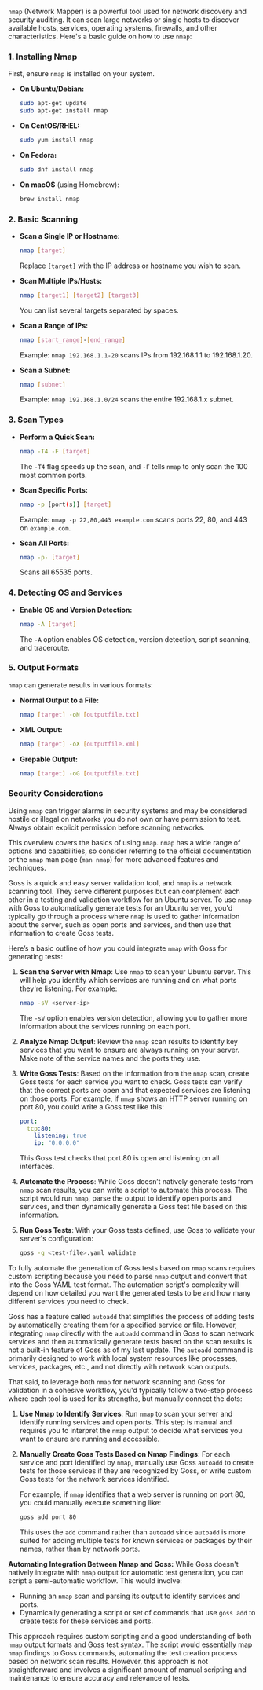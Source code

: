 `nmap` (Network Mapper) is a powerful tool used for network discovery and security auditing. It can scan large networks or single hosts to discover available hosts, services, operating systems, firewalls, and other characteristics. Here's a basic guide on how to use `nmap`:

### 1. Installing Nmap

First, ensure `nmap` is installed on your system.

- **On Ubuntu/Debian:**
  ```bash
  sudo apt-get update
  sudo apt-get install nmap
  ```
- **On CentOS/RHEL:**
  ```bash
  sudo yum install nmap
  ```
- **On Fedora:**
  ```bash
  sudo dnf install nmap
  ```
- **On macOS** (using Homebrew):
  ```bash
  brew install nmap
  ```

### 2. Basic Scanning

- **Scan a Single IP or Hostname:**
  ```bash
  nmap [target]
  ```
  Replace `[target]` with the IP address or hostname you wish to scan.

- **Scan Multiple IPs/Hosts:**
  ```bash
  nmap [target1] [target2] [target3]
  ```
  You can list several targets separated by spaces.

- **Scan a Range of IPs:**
  ```bash
  nmap [start_range]-[end_range]
  ```
  Example: `nmap 192.168.1.1-20` scans IPs from 192.168.1.1 to 192.168.1.20.

- **Scan a Subnet:**
  ```bash
  nmap [subnet]
  ```
  Example: `nmap 192.168.1.0/24` scans the entire 192.168.1.x subnet.

### 3. Scan Types

- **Perform a Quick Scan:**
  ```bash
  nmap -T4 -F [target]
  ```
  The `-T4` flag speeds up the scan, and `-F` tells `nmap` to only scan the 100 most common ports.

- **Scan Specific Ports:**
  ```bash
  nmap -p [port(s)] [target]
  ```
  Example: `nmap -p 22,80,443 example.com` scans ports 22, 80, and 443 on `example.com`.

- **Scan All Ports:**
  ```bash
  nmap -p- [target]
  ```
  Scans all 65535 ports.

### 4. Detecting OS and Services

- **Enable OS and Version Detection:**
  ```bash
  nmap -A [target]
  ```
  The `-A` option enables OS detection, version detection, script scanning, and traceroute.

### 5. Output Formats

`nmap` can generate results in various formats:

- **Normal Output to a File:**
  ```bash
  nmap [target] -oN [outputfile.txt]
  ```
- **XML Output:**
  ```bash
  nmap [target] -oX [outputfile.xml]
  ```
- **Grepable Output:**
  ```bash
  nmap [target] -oG [outputfile.txt]
  ```

### Security Considerations

Using `nmap` can trigger alarms in security systems and may be considered hostile or illegal on networks you do not own or have permission to test. Always obtain explicit permission before scanning networks.

This overview covers the basics of using `nmap`. `nmap` has a wide range of options and capabilities, so consider referring to the official documentation or the `nmap` man page (`man nmap`) for more advanced features and techniques.

Goss is a quick and easy server validation tool, and `nmap` is a network scanning tool. They serve different purposes but can complement each other in a testing and validation workflow for an Ubuntu server. To use `nmap` with Goss to automatically generate tests for an Ubuntu server, you'd typically go through a process where `nmap` is used to gather information about the server, such as open ports and services, and then use that information to create Goss tests.

Here’s a basic outline of how you could integrate `nmap` with Goss for generating tests:

1. **Scan the Server with Nmap**: Use `nmap` to scan your Ubuntu server. This will help you identify which services are running and on what ports they're listening. For example:

    ```bash
    nmap -sV <server-ip>
    ```

    The `-sV` option enables version detection, allowing you to gather more information about the services running on each port.

2. **Analyze Nmap Output**: Review the `nmap` scan results to identify key services that you want to ensure are always running on your server. Make note of the service names and the ports they use.

3. **Write Goss Tests**: Based on the information from the `nmap` scan, create Goss tests for each service you want to check. Goss tests can verify that the correct ports are open and that expected services are listening on those ports. For example, if `nmap` shows an HTTP server running on port 80, you could write a Goss test like this:

    ```yaml
    port:
      tcp:80:
        listening: true
        ip: "0.0.0.0"
    ```

    This Goss test checks that port 80 is open and listening on all interfaces.

4. **Automate the Process**: While Goss doesn’t natively generate tests from `nmap` scan results, you can write a script to automate this process. The script would run `nmap`, parse the output to identify open ports and services, and then dynamically generate a Goss test file based on this information.

5. **Run Goss Tests**: With your Goss tests defined, use Goss to validate your server's configuration:

    ```bash
    goss -g <test-file>.yaml validate
    ```

To fully automate the generation of Goss tests based on `nmap` scans requires custom scripting because you need to parse `nmap` output and convert that into the Goss YAML test format. The automation script's complexity will depend on how detailed you want the generated tests to be and how many different services you need to check.

Goss has a feature called `autoadd` that simplifies the process of adding tests by automatically creating them for a specified service or file. However, integrating `nmap` directly with the `autoadd` command in Goss to scan network services and then automatically generate tests based on the scan results is not a built-in feature of Goss as of my last update. The `autoadd` command is primarily designed to work with local system resources like processes, services, packages, etc., and not directly with network scan outputs.

That said, to leverage both `nmap` for network scanning and Goss for validation in a cohesive workflow, you'd typically follow a two-step process where each tool is used for its strengths, but manually connect the dots:

1. **Use Nmap to Identify Services**: Run `nmap` to scan your server and identify running services and open ports. This step is manual and requires you to interpret the `nmap` output to decide what services you want to ensure are running and accessible.

2. **Manually Create Goss Tests Based on Nmap Findings**: For each service and port identified by `nmap`, manually use Goss `autoadd` to create tests for those services if they are recognized by Goss, or write custom Goss tests for the network services identified.

   For example, if `nmap` identifies that a web server is running on port 80, you could manually execute something like:

   ```bash
   goss add port 80
   ```

   This uses the `add` command rather than `autoadd` since `autoadd` is more suited for adding multiple tests for known services or packages by their names, rather than by network ports.

**Automating Integration Between Nmap and Goss:**
While Goss doesn't natively integrate with `nmap` output for automatic test generation, you can script a semi-automatic workflow. This would involve:
- Running an `nmap` scan and parsing its output to identify services and ports.
- Dynamically generating a script or set of commands that use `goss add` to create tests for these services and ports.

This approach requires custom scripting and a good understanding of both `nmap` output formats and Goss test syntax. The script would essentially map `nmap` findings to Goss commands, automating the test creation process based on network scan results. However, this approach is not straightforward and involves a significant amount of manual scripting and maintenance to ensure accuracy and relevance of tests.
